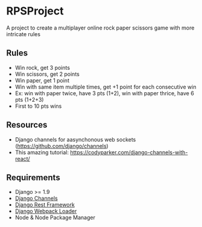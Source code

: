 # RPSProject
A project to create a multiplayer online rock paper scissors game with more intricate rules

## Rules
* Win rock, get 3 points
* Win scissors, get 2 points
* Win paper, get 1 point
* Win with same item multiple times, get +1 point for each consecutive win
 * Ex: win with paper twice, have 3 pts (1+2), win with paper thrice, have 6 pts (1+2+3)
* First to 10 pts wins

## Resources
* Django channels for aasynchonous web sockets (https://github.com/django/channels)
* This amazing tutorial: https://codyparker.com/django-channels-with-react/

## Requirements
* Django >= 1.9
* [Django Channels](https://github.com/django/channels)
* [Django Rest Framework](http://www.django-rest-framework.org/)
* [Django Webpack Loader](https://github.com/owais/django-webpack-loader)
* Node & Node Package Manager
